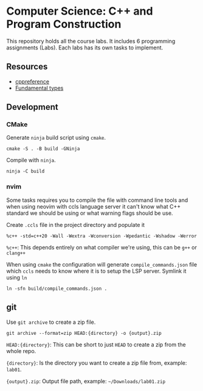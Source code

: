 # Computer Science: C++ and Program Construction

This repository holds all the course labs. It includes 6 programming assignments (Labs). Each labs has its own tasks to implement.

## Resources

  - [cppreference](https://en.cppreference.com/w/)
  - [Fundamental types](https://en.cppreference.com/w/cpp/language/types)

## Development

### CMake

Generate `ninja` build script using `cmake`.

```
cmake -S . -B build -GNinja
```

Compile with `ninja`.

```
ninja -C build
```

### nvim

Some tasks requires you to compile the file with command line tools and when using neovim with ccls language server it can't know what C++ standard we should be using or what warning flags should be use.

Create `.ccls` file in the project directory and populate it 

```
%c++ -std=c++20 -Wall -Wextra -Wconversion -Wpedantic -Wshadow -Werror
```

`%c++`: This depends entirely on what compiler we're using, this can be `g++` or `clang++`

When using `cmake` the configuration will generate `compile_commands.json` file which `ccls` needs to know where it is to setup the LSP server. Symlink it using `ln`

```
ln -sfn build/compile_commands.json .
```

## git

Use `git archive` to create a zip file.

```
git archive --format=zip HEAD:{directory} -o {output}.zip
```

`HEAD:{directory}`: This can be short to just `HEAD` to create a zip from the whole repo.

`{directory}`: Is the directory you want to create a zip file from, example: `lab01`.

`{output}.zip`: Output file path, example: `~/Downloads/lab01.zip`


